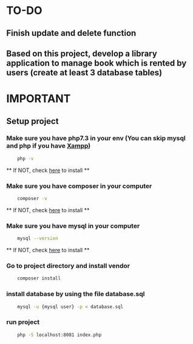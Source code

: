 # TO-DO
## Finish update and delete function
## Based on this project, develop a library application to manage book which is rented by users (create at least 3 database tables)


# IMPORTANT

## Setup project

### Make sure you have php7.3 in your env (You can skip mysql and php if you have [Xampp](https://www.apachefriends.org/index.html))
```sh
    php -v
```
** If NOT, check [here](https://www.php.net/manual/en/install.php) to install **

### Make sure you have composer in your computer
```sh
    composer -v
```
** If NOT, check [here](https://getcomposer.org/) to install **

### Make sure you have mysql in your computer
```sh
    mysql --version
```
** If NOT, check [here](https://dev.mysql.com/downloads/installer/) to install **

### Go to project directory and install vendor
```sh
    composer install
```

### install database by using the file database.sql
```sh
    mysql -u {mysql user} -p < database.sql
```

### run project
```sh
    php -S localhost:8081 index.php
```